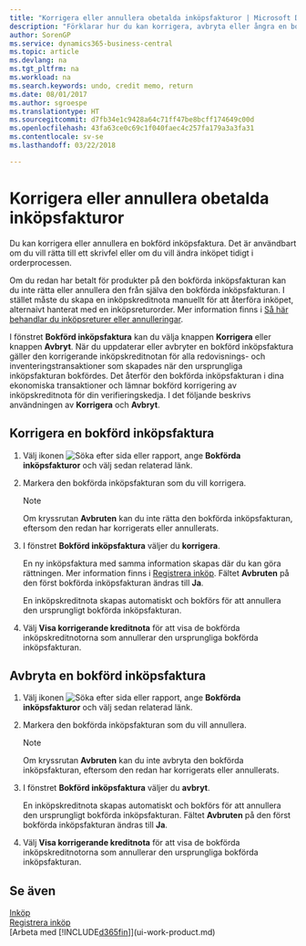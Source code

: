 ```yaml
---
title: "Korrigera eller annullera obetalda inköpsfakturor | Microsoft Docs"
description: "Förklarar hur du kan korrigera, avbryta eller ångra en bokförd inköpsfaktura eller skapa en inköpskreditnota automatiskt."
author: SorenGP
ms.service: dynamics365-business-central
ms.topic: article
ms.devlang: na
ms.tgt_pltfrm: na
ms.workload: na
ms.search.keywords: undo, credit memo, return
ms.date: 08/01/2017
ms.author: sgroespe
ms.translationtype: HT
ms.sourcegitcommit: d7fb34e1c9428a64c71ff47be8bcff174649c00d
ms.openlocfilehash: 43fa63ce0c69c1f040faec4c257fa179a3a3fa31
ms.contentlocale: sv-se
ms.lasthandoff: 03/22/2018

---
```

# <a name="correct-or-cancel-unpaid-purchase-invoices"></a>Korrigera eller annullera obetalda inköpsfakturor
Du kan korrigera eller annullera en bokförd inköpsfaktura. Det är användbart om du vill rätta till ett skrivfel eller om du vill ändra inköpet tidigt i orderprocessen.

Om du redan har betalt för produkter på den bokförda inköpsfakturan kan du inte rätta eller annullera den från själva den bokförda inköpsfakturan. I stället måste du skapa en inköpskreditnota manuellt för att återföra inköpet, alternaivt hanterat med en inköpsreturorder. Mer information finns i [Så här behandlar du inköpsreturer eller annulleringar](purchasing-how-process-purchase-returns-cancellations.md).

I fönstret **Bokförd inköpsfaktura** kan du välja knappen **Korrigera** eller knappen **Avbryt**. När du uppdaterar eller avbryter en bokförd inköpsfaktura gäller den korrigerande inköpskreditnotan för alla redovisnings- och inventeringstransaktioner som skapades när den ursprungliga inköpsfakturan bokfördes. Det återför den bokförda inköpsfakturan i dina ekonomiska transaktioner och lämnar bokförd korrigering av inköpskreditnota för din verifieringskedja. I det följande beskrivs användningen av **Korrigera** och **Avbryt**.

## <a name="to-correct-a-posted-purchase-invoice"></a>Korrigera en bokförd inköpsfaktura
1. Välj ikonen ![Söka efter sida eller rapport](media/ui-search/search_small.png "Ikonen Söka efter sida eller rapport"), ange **Bokförda inköpsfakturor** och välj sedan relaterad länk.  
2. Markera den bokförda inköpsfakturan som du vill korrigera.  

    > [!NOTE]  
    >   Om kryssrutan **Avbruten** kan du inte rätta den bokförda inköpsfakturan, eftersom den redan har korrigerats eller annullerats.
3. I fönstret **Bokförd inköpsfaktura** väljer du **korrigera**.

    En ny inköpsfaktura med samma information skapas där du kan göra rättningen. Mer information finns i [Registrera inköp](purchasing-how-record-purchases.md). Fältet **Avbruten** på den först bokförda inköpsfakturan ändras till **Ja**.

    En inköpskreditnota skapas automatiskt och bokförs för att annullera den ursprungligt bokförda inköpsfakturan.
4. Välj **Visa korrigerande kreditnota** för att visa de bokförda inköpskreditnotorna som annullerar den ursprungliga bokförda inköpsfakturan.

## <a name="to-cancel-a-posted-purchase-invoice"></a>Avbryta en bokförd inköpsfaktura
1. Välj ikonen ![Söka efter sida eller rapport](media/ui-search/search_small.png "Ikonen Söka efter sida eller rapport"), ange **Bokförda inköpsfakturor** och välj sedan relaterad länk.  
2. Markera den bokförda inköpsfakturan som du vill annullera.

    > [!NOTE]  
    >   Om kryssrutan **Avbruten** kan du inte avbryta den bokförda inköpsfakturan, eftersom den redan har korrigerats eller annullerats.
3. I fönstret **Bokförd inköpsfaktura** väljer du **avbryt**.

    En inköpskreditnota skapas automatiskt och bokförs för att annullera den ursprungligt bokförda inköpsfakturan. Fältet **Avbruten** på den först bokförda inköpsfakturan ändras till **Ja**.
4. Välj **Visa korrigerande kreditnota** för att visa de bokförda inköpskreditnotorna som annullerar den ursprungliga bokförda inköpsfakturan.

## <a name="see-also"></a>Se även
[Inköp](purchasing-manage-purchasing.md)  
[Registrera inköp](purchasing-how-record-purchases.md)  
[Arbeta med [!INCLUDE[d365fin](includes/d365fin_md.md)]](ui-work-product.md)

